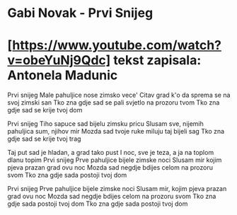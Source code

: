 Gabi Novak - Prvi Snijeg
================================================
[https://www.youtube.com/watch?v=obeYuNj9Qdc]
tekst zapisala: Antonela Madunic
================================================
Prvi snijeg
Male pahuljice nose zimsko vece'
Citav grad k'o da sprema se na svoj zimski san
Tko zna gdje sad se pali svjetlo na prozoru tvom
Tko zna gdje sad se krije tvoj dom

Prvi snijeg
Tiho sapuce sad bijelu zimsku pricu
Slusam sve, nijemih pahuljica sum, njihov mir
Mozda sad tvoje ruke miluju taj bijeli sag
Tko zna gdje sad se krije tvoj trag

Taj put sad je hladan, a grad tako pust
I noc, sve je teza, a ja
na toplom dlanu topim
Prvi snijeg
Prve pahuljice bijele zimske noci
Slusam mir kojim pjeva prazan grad ovu noc
Mozda sad negdje bdijes celom na prozoru svom
Tko zna gdje sada postoji tvoj dom

Prvi snijeg
Prve pahuljice bijele zimske noci
Slusam mir, kojim pjeva prazan grad ovu noc
Mozda sad negdje bdijes celom na prozoru svom
Tko zna gdje sada postoji tvoj dom
Tko zna gdje sada postoji tvoj dom
